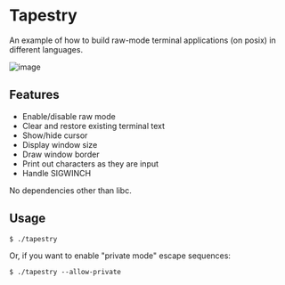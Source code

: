 # Tapestry
An example of how to build raw-mode terminal applications (on posix) in different
languages.

![image](https://github.com/user-attachments/assets/73049117-028f-4545-93c8-0e0f967b2daa)

## Features

* Enable/disable raw mode
* Clear and restore existing terminal text
* Show/hide cursor
* Display window size
* Draw window border
* Print out characters as they are input
* Handle SIGWINCH

No dependencies other than libc.

## Usage
```
$ ./tapestry
```

Or, if you want to enable "private mode" escape sequences:
```
$ ./tapestry --allow-private
```
